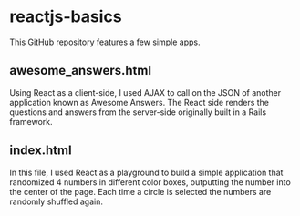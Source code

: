 # reactjs-basics
This GitHub repository features a few simple apps. 

## awesome_answers.html
Using React as a client-side, I used AJAX to call on the JSON of another application known as Awesome Answers. The React side renders the questions and answers from the server-side originally built in a Rails framework.

## index.html
In this file, I used React as a playground to build a simple application that randomized 4 numbers in different color boxes, outputting the number into the center of the page. Each time a circle is selected the numbers are randomly shuffled again.
